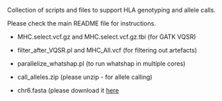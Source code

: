 
Collection of scripts and files to support HLA genotyping and allele calls. 

Please check the main README file for instructions.

- MHC.select.vcf.gz and MHC.select.vcf.gz.tbi (for GATK VQSR)

- filter_after_VQSR.pl and MHC_All.vcf (for filtering out artefacts)

- parallelize_whatshap.pl (to run whatshap in multiple cores)

- call_alleles.zip (please unzip - for allele calling)

- chr6.fasta (please download it [here](www.castelli-lab.net/web/download/support/chr6.zip)
